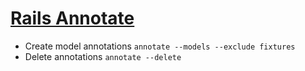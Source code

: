 # [Rails Annotate](https://github.com/ctran/annotate_models)
- Create model annotations `annotate --models --exclude fixtures`
- Delete annotations `annotate --delete`

